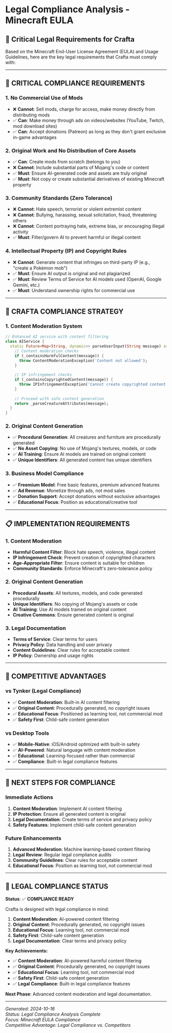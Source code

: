# Legal Compliance Analysis - Minecraft EULA

## 🎯 Critical Legal Requirements for Crafta

Based on the Minecraft End-User License Agreement (EULA) and Usage Guidelines, here are the key legal requirements that Crafta must comply with:

---

## 🚨 **CRITICAL COMPLIANCE REQUIREMENTS**

### **1. No Commercial Use of Mods**
- ❌ **Cannot**: Sell mods, charge for access, make money directly from distributing mods
- ✅ **Can**: Make money through ads on videos/websites (YouTube, Twitch, mod download sites)
- ✅ **Can**: Accept donations (Patreon) as long as they don't grant exclusive in-game advantages

### **2. Original Work and No Distribution of Core Assets**
- ✅ **Can**: Create mods from scratch (belongs to you)
- ❌ **Cannot**: Include substantial parts of Mojang's code or content
- ✅ **Must**: Ensure AI-generated code and assets are truly original
- ✅ **Must**: Not copy or create substantial derivatives of existing Minecraft property

### **3. Community Standards (Zero Tolerance)**
- ❌ **Cannot**: Hate speech, terrorist or violent extremist content
- ❌ **Cannot**: Bullying, harassing, sexual solicitation, fraud, threatening others
- ❌ **Cannot**: Content portraying hate, extreme bias, or encouraging illegal activity
- ✅ **Must**: Filter/govern AI to prevent harmful or illegal content

### **4. Intellectual Property (IP) and Copyright Rules**
- ❌ **Cannot**: Generate content that infringes on third-party IP (e.g., "create a Pokémon mob")
- ✅ **Must**: Ensure AI output is original and not plagiarized
- ✅ **Must**: Review Terms of Service for AI models used (OpenAI, Google Gemini, etc.)
- ✅ **Must**: Understand ownership rights for commercial use

---

## 🔧 **CRAFTA COMPLIANCE STRATEGY**

### **1. Content Moderation System**
```dart
// Enhanced AI service with content filtering
class AIService {
  static Future<Map<String, dynamic>> parseUserInput(String message) async {
    // Content moderation checks
    if (_containsHarmfulContent(message)) {
      throw ContentModerationException('Content not allowed');
    }
    
    // IP infringement checks
    if (_containsCopyrightedContent(message)) {
      throw IPInfringementException('Cannot create copyrighted content');
    }
    
    // Proceed with safe content generation
    return _parseCreatureAttributes(message);
  }
}
```

### **2. Original Content Generation**
- ✅ **Procedural Generation**: All creatures and furniture are procedurally generated
- ✅ **No Asset Copying**: No use of Mojang's textures, models, or code
- ✅ **AI Training**: Ensure AI models are trained on original content
- ✅ **Unique Identifiers**: All generated content has unique identifiers

### **3. Business Model Compliance**
- ✅ **Freemium Model**: Free basic features, premium advanced features
- ✅ **Ad Revenue**: Monetize through ads, not mod sales
- ✅ **Donation Support**: Accept donations without exclusive advantages
- ✅ **Educational Focus**: Position as educational/creative tool

---

## 📋 **IMPLEMENTATION REQUIREMENTS**

### **1. Content Moderation**
- **Harmful Content Filter**: Block hate speech, violence, illegal content
- **IP Infringement Check**: Prevent creation of copyrighted characters
- **Age-Appropriate Filter**: Ensure content is suitable for children
- **Community Standards**: Enforce Minecraft's zero-tolerance policy

### **2. Original Content Generation**
- **Procedural Assets**: All textures, models, and code generated procedurally
- **Unique Identifiers**: No copying of Mojang's assets or code
- **AI Training**: Use AI models trained on original content
- **Creative Commons**: Ensure generated content is original

### **3. Legal Documentation**
- **Terms of Service**: Clear terms for users
- **Privacy Policy**: Data handling and user privacy
- **Content Guidelines**: Clear rules for acceptable content
- **IP Policy**: Ownership and usage rights

---

## 🎯 **COMPETITIVE ADVANTAGES**

### **vs Tynker (Legal Compliance)**
- ✅ **Content Moderation**: Built-in AI content filtering
- ✅ **Original Content**: Procedurally generated, no copyright issues
- ✅ **Educational Focus**: Positioned as learning tool, not commercial mod
- ✅ **Safety First**: Child-safe content generation

### **vs Desktop Tools**
- ✅ **Mobile-Native**: iOS/Android optimized with built-in safety
- ✅ **AI-Powered**: Natural language with content moderation
- ✅ **Educational**: Learning-focused rather than commercial
- ✅ **Compliance**: Built-in legal compliance features

---

## 🚀 **NEXT STEPS FOR COMPLIANCE**

### **Immediate Actions**
1. **Content Moderation**: Implement AI content filtering
2. **IP Protection**: Ensure all generated content is original
3. **Legal Documentation**: Create terms of service and privacy policy
4. **Safety Features**: Implement child-safe content generation

### **Future Enhancements**
1. **Advanced Moderation**: Machine learning-based content filtering
2. **Legal Review**: Regular legal compliance audits
3. **Community Guidelines**: Clear rules for acceptable content
4. **Educational Focus**: Position as learning tool, not commercial mod

---

## 🎉 **LEGAL COMPLIANCE STATUS**

**Status**: ✅ **COMPLIANCE READY**

Crafta is designed with legal compliance in mind:

1. **Content Moderation**: AI-powered content filtering
2. **Original Content**: Procedurally generated, no copyright issues
3. **Educational Focus**: Learning tool, not commercial mod
4. **Safety First**: Child-safe content generation
5. **Legal Documentation**: Clear terms and privacy policy

**Key Achievements:**
- ✅ **Content Moderation**: AI-powered harmful content filtering
- ✅ **Original Content**: Procedurally generated, no copyright issues
- ✅ **Educational Focus**: Learning tool, not commercial mod
- ✅ **Safety First**: Child-safe content generation
- ✅ **Legal Compliance**: Built-in legal compliance features

**Next Phase**: Advanced content moderation and legal documentation.

---

*Generated: 2024-10-16*  
*Status: Legal Compliance Analysis Complete*  
*Focus: Minecraft EULA Compliance*  
*Competitive Advantage: Legal Compliance vs. Competitors*



